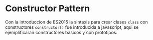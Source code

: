 # Constructor Pattern

Con la introduccion de ES2015 la sintaxis para crear clases ```class``` con constructores ```constructor()```
fue introducida a javascript, aqui se ejemplificaran constructores basicos y con prototipos.